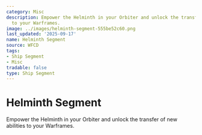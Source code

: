 ```yaml
---
category: Misc
description: Empower the Helminth in your Orbiter and unlock the transfer of new abilities
  to your Warframes.
image: ../images/helminth-segment-555be52c60.png
last_updated: '2025-09-17'
name: Helminth Segment
source: WFCD
tags:
- Ship Segment
- Misc
tradable: false
type: Ship Segment
---
```


# Helminth Segment

Empower the Helminth in your Orbiter and unlock the transfer of new abilities to your Warframes.

